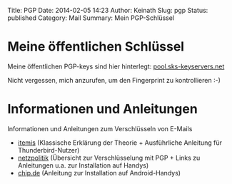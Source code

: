 Title: PGP
Date: 2014-02-05 14:23
Author: Keinath
Slug: pgp
Status: published
Category: Mail
Summary: Mein PGP-Schlüssel

Meine öffentlichen Schlüssel
============================
Meine öffentlichen PGP-keys sind hier hinterlegt: [pool.sks-keyservers.net](pool.sks-keyservers.net)

Nicht vergessen, mich anzurufen, um den Fingerprint zu kontrollieren :-)

# Informationen und Anleitungen

Informationen und Anleitungen zum Verschlüsseln von E-Mails

-   [itemis](http://www.itemis.de/itemis-ag/unternehmen/publikationen/fachartikel/language=de/29853/sichere-e-mail-kommunikation-mit-openpgp) (Klassische Erklärung der Theorie + Ausführliche Anleitung für Thunderbird-Nutzer)
-   [netzpolitik](https://netzpolitik.org/2013/anleitung-so-verschlusselt-ihr-eure-e-mails-mit-pgp/) (Übersicht zur Verschlüsselung mit PGP + Links zu Anleitungen u.a. zur Installation auf Handys)
-   [chip.de](http://www.chip.de/news/K-9-Verschluesselte-Mails-unter-Android-senden_63101065.html) (Anleitung zur Installation auf Android-Handys)
